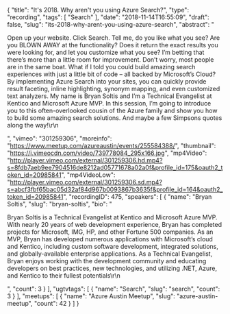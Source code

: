 {
  "title": "It's 2018. Why aren't you using Azure Search?",
  "type": "recording",
  "tags": [
    "Search"
  ],
  "date": "2018-11-14T16:55:09",
  "draft": false,
  "slug": "its-2018-why-arent-you-using-azure-search",
  "abstract": "<p>Open up your website. Click Search. Tell me, do you like what you see? Are you BLOWN AWAY at the functionality? Does it return the exact results you were looking for, and let you customize what you see? I’m betting that there’s more than a little room for improvement. Don’t worry, most people are in the same boat. What if I told you could build amazing search experiences with just a little bit of code – all backed by Microsoft’s Cloud? By implementing Azure Search into your sites, you can quickly provide result faceting, inline highlighting, synonym mapping, and even customized text analyzers. My name is Bryan Soltis and I’m a Technical Evangelist at Kentico and Microsoft Azure MVP. In this session, I’m going to introduce you to this often-overlooked cousin of the Azure family and show you how to build some amazing search solutions. And maybe a few Simpsons quotes along the way!\r\n</p>",
  "vimeo": "301259306",
  "moreinfo": "https://www.meetup.com/azureaustin/events/255584388/",
  "thumbnail": "https://i.vimeocdn.com/video/739778084_295x166.jpg",
  "mp4Video": "http://player.vimeo.com/external/301259306.hd.mp4?s=8fdb7aeb9ee7904516de8212ad05771678a02a0f&profile_id=175&oauth2_token_id=20985841",
  "mp4VideoLow": "http://player.vimeo.com/external/301259306.sd.mp4?s=abcf3fbf65bac05d32af84d967b0093867b3635f&profile_id=164&oauth2_token_id=20985841",
  "recordingID": 475,
  "speakers": [
    {
      "name": "Bryan Soltis",
      "slug": "bryan-soltis",
      "bio": "<p>Bryan Soltis is a Technical Evangelist at Kentico and Microsoft Azure MVP. With nearly 20 years of web development experience, Bryan has completed projects for Microsoft, IMG, HP, and other Fortune 500 companies. As an MVP, Bryan has developed numerous applications with Microsoft’s cloud and Kentico, including custom software development, integrated solutions, and globally-available enterprise applications. As a Technical Evangelist, Bryan enjoys working with the development community and educating developers on best practices, new technologies, and utilizing .NET, Azure, and Kentico to their fullest potentials\r\n</p>",
      "count": 3
    }
  ],
  "ugtvtags": [
    {
      "name": "Search",
      "slug": "search",
      "count": 3
    }
  ],
  "meetups": [
    {
      "name": "Azure Austin Meetup",
      "slug": "azure-austin-meetup",
      "count": 42
    }
  ]
}